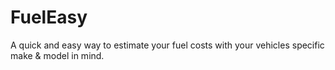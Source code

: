 # FuelEasy
A quick and easy way to estimate your fuel costs with your vehicles specific make & model in mind.
 
 
